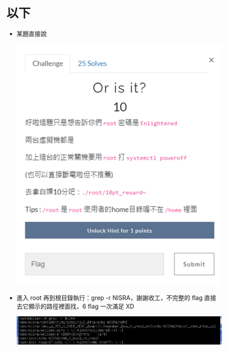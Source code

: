 # 以下

- 某題直接說
    
    ![](https://github.com/Sharkkcode/NISRA_CTF_2021_writeups/blob/main/final_CTF/operating_system/imgs/%E7%AC%91%E6%AD%BB.png)

- 進入 root 再到根目錄執行：grep -r NISRA，謝謝收工，不完整的 flag 直接去它顯示的路徑裡面找，6 flag 一次滿足 XD

    ![](https://github.com/Sharkkcode/NISRA_CTF_2021_writeups/blob/main/final_CTF/operating_system/imgs/sixflag.png)